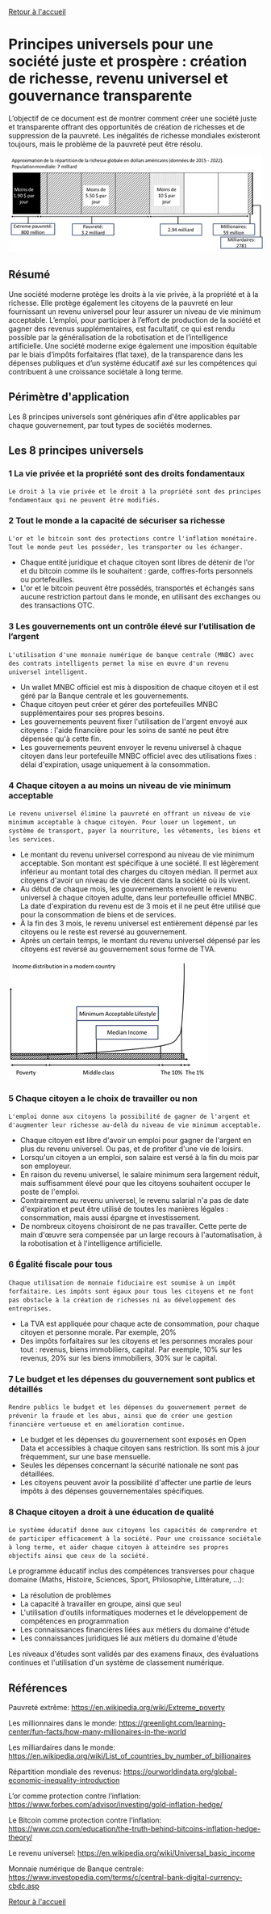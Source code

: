 [Retour à l'accueil](../README.md)

# Principes universels pour une société juste et prospère : création de richesse, revenu universel et gouvernance transparente

L’objectif de ce document est de montrer comment créer une société juste et transparente offrant des opportunités de création de richesses et de suppression de la pauvreté. Les inégalités de richesse mondiales existeront toujours, mais le problème de la pauvreté peut être résolu.

![Global wealth distribution](resources\GlobalWealthDistribution-FR-min.png)

## Résumé

Une société moderne protège les droits à la vie privée, à la propriété et à la richesse. Elle protège également les citoyens de la pauvreté en leur fournissant un revenu universel pour leur assurer un niveau de vie minimum acceptable. L’emploi, pour participer à l’effort de production de la société et gagner des revenus supplémentaires, est facultatif, ce qui est rendu possible par la généralisation de la robotisation et de l’intelligence artificielle. Une société moderne exige également une imposition équitable par le biais d’impôts forfaitaires (flat taxe), de la transparence dans les dépenses publiques et d’un système éducatif axé sur les compétences qui contribuent à une croissance sociétale à long terme. 

## Périmètre d'application

Les 8 principes universels sont génériques afin d'être applicables par chaque gouvernement, par tout types de sociétés modernes.

## Les 8 principes universels

### 1 La vie privée et la propriété sont des droits fondamentaux
`Le droit à la vie privée et le droit à la propriété sont des principes fondamentaux qui ne peuvent être modifiés.`

### 2 Tout le monde a la capacité de sécuriser sa richesse
`L'or et le bitcoin sont des protections contre l'inflation monétaire. Tout le monde peut les posséder, les transporter ou les échanger.`
- Chaque entité juridique et chaque citoyen sont libres de détenir de l'or et du bitcoin comme ils le souhaitent : garde, coffres-forts personnels ou portefeuilles. 
- L'or et le bitcoin peuvent être possédés, transportés et échangés sans aucune restriction partout dans le monde, en utilisant des exchanges ou des transactions OTC.

### 3 Les gouvernements ont un contrôle élevé sur l’utilisation de l’argent
`L'utilisation d'une monnaie numérique de banque centrale (MNBC) avec des contrats intelligents permet la mise en œuvre d'un revenu universel intelligent.`

- Un wallet MNBC officiel est mis à disposition de chaque citoyen et il est géré par la Banque centrale et les gouvernements.
- Chaque citoyen peut créer et gérer des portefeuilles MNBC supplémentaires pour ses propres besoins.
- Les gouvernements peuvent fixer l'utilisation de l'argent envoyé aux citoyens : l'aide financière pour les soins de santé ne peut être dépensée qu'à cette fin.
- Les gouvernements peuvent envoyer le revenu universel à chaque citoyen dans leur portefeuille MNBC officiel avec des utilisations fixes : délai d'expiration, usage uniquement à la consommation.

### 4 Chaque citoyen a au moins un niveau de vie minimum acceptable
`Le revenu universel élimine la pauvreté en offrant un niveau de vie minimum acceptable à chaque citoyen.
Pour louer un logement, un système de transport, payer la nourriture, les vêtements, les biens et les services.`

- Le montant du revenu universel correspond au niveau de vie minimum acceptable. Son montant est spécifique à une société. Il est légèrement inférieur au montant total des charges du citoyen médian. Il permet aux citoyens d'avoir un niveau de vie décent dans la société où ils vivent.
- Au début de chaque mois, les gouvernements envoient le revenu universel à chaque citoyen adulte, dans leur portefeuille officiel MNBC. La date d'expiration du revenu est de 3 mois et il ne peut être utilisé que pour la consommation de biens et de services.
- À la fin des 3 mois, le revenu universel est entièrement dépensé par les citoyens ou le reste est reversé au gouvernement.
- Après un certain temps, le montant du revenu universel dépensé par les citoyens est reversé au gouvernement sous forme de TVA.

![Global wealth distribution](resources\IncomeInModernSociety-min.png)


### 5 Chaque citoyen a le choix de travailler ou non
`L'emploi donne aux citoyens la possibilité de gagner de l'argent et d'augmenter leur richesse au-delà du niveau de vie minimum acceptable.`

- Chaque citoyen est libre d'avoir un emploi pour gagner de l'argent en plus du revenu universel. Ou pas, et de profiter d'une vie de loisirs.
- Lorsqu'un citoyen a un emploi, son salaire est versé à la fin du mois par son employeur.
- En raison du revenu universel, le salaire minimum sera largement réduit, mais suffisamment élevé pour que les citoyens souhaitent occuper le poste de l'emploi.
- Contrairement au revenu universel, le revenu salarial n'a pas de date d'expiration et peut être utilisé de toutes les manières légales : consommation, mais aussi épargne et investissement.
- De nombreux citoyens choisiront de ne pas travailler. Cette perte de main d'œuvre sera compensée par un large recours à l'automatisation, à la robotisation et à l'intelligence artificielle.

### 6 Égalité fiscale pour tous
`Chaque utilisation de monnaie fiduciaire est soumise à un impôt forfaitaire. Les impôts sont égaux pour tous les citoyens et ne font pas obstacle à la création de richesses ni au développement des entreprises.`

- La TVA est appliquée pour chaque acte de consommation, pour chaque citoyen et personne morale. Par exemple, 20%
- Des impôts forfaitaires sur les citoyens et les personnes morales pour tout : revenus, biens immobiliers, capital. Par exemple, 10% sur les revenus, 20% sur les biens immobiliers, 30% sur le capital.

### 7 Le budget et les dépenses du gouvernement sont publics et détaillés
`Rendre publics le budget et les dépenses du gouvernement permet de prévenir la fraude et les abus, ainsi que de créer une gestion financière vertueuse et en amélioration continue.`

- Le budget et les dépenses du gouvernement sont exposés en Open Data et accessibles à chaque citoyen sans restriction. Ils sont mis à jour fréquemment, sur une base mensuelle.
- Seules les dépenses concernant la sécurité nationale ne sont pas détaillées.
- Les citoyens peuvent avoir la possibilité d'affecter une partie de leurs impôts à des dépenses gouvernementales spécifiques.

### 8 Chaque citoyen a droit à une éducation de qualité
`Le système éducatif donne aux citoyens les capacités de comprendre et de participer efficacement à la société.
Pour une croissance sociétale à long terme, et aider chaque citoyen à atteindre ses propres objectifs ainsi que ceux de la société.`

Le programme éducatif inclus des compétences transverses pour chaque domaine (Maths, Histoire, Sciences, Sport, Philosophie, Littérature, ...):
- La résolution de problèmes
- La capacité à travailler en groupe, ainsi que seul
- L'utilisation d'outils informatiques modernes et le développement de compétences en programmation
- Les connaissances financières liées aux métiers du domaine d'étude
- Les connaissances juridiques lié aux métiers du domaine d'étude

Les niveaux d'études sont validés par des examens finaux, des évaluations continues et l'utilisation d'un système de classement numérique.

## Références

Pauvreté extrême: https://en.wikipedia.org/wiki/Extreme_poverty

Les millionnaires dans le monde: https://greenlight.com/learning-center/fun-facts/how-many-millionaires-in-the-world

Les milliardaires dans le monde: https://en.wikipedia.org/wiki/List_of_countries_by_number_of_billionaires

Répartition mondiale des revenus: https://ourworldindata.org/global-economic-inequality-introduction

L’or comme protection contre l’inflation: https://www.forbes.com/advisor/investing/gold-inflation-hedge/

Le Bitcoin comme protection contre l’inflation: https://www.ccn.com/education/the-truth-behind-bitcoins-inflation-hedge-theory/

Le revenu universel: https://en.wikipedia.org/wiki/Universal_basic_income

Monnaie numérique de Banque centrale: https://www.investopedia.com/terms/c/central-bank-digital-currency-cbdc.asp


[Retour à l'accueil](../README.md)
